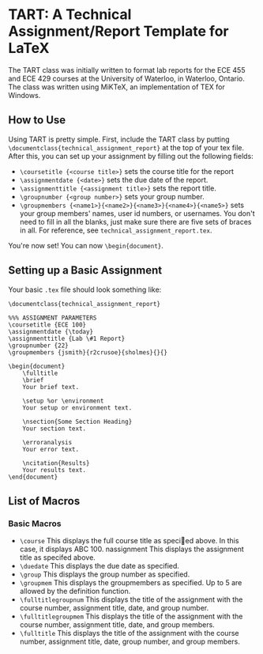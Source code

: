 TART: A Technical Assignment/Report Template for LaTeX
=======================================================

The TART class was initially written to format lab reports for the ECE 455 and ECE 429 courses at the University of Waterloo, in Waterloo, Ontario. The class was written using MiKTeX, an implementation of TEX for Windows.

How to Use
--------------
Using TART is pretty simple. First, include the TART class by putting `\documentclass{technical_assignment_report}` at the top of your tex file. After this, you can set up your assignment by filling out the following fields:

+ `\coursetitle {<course title>}` sets the course title for the report
+ `\assignmentdate {<date>}` sets the due date of the report.
+ `\assignmenttitle {<assignment title>}` sets the report title.
+ `\groupnumber {<group number>}` sets your group number.
+ `\groupmembers {<name1>}{<name2>}{<name3>}{<name4>}{<name5>}` sets your group members' names, user id numbers, or usernames. You don't need to fill in all the blanks, just make sure there are five sets of braces in all. For reference, see `technical_assignment_report.tex`. 

You're now set! You can now `\begin{document}`.

Setting up a Basic Assignment
------------------------------
Your basic `.tex` file should look something like:

	\documentclass{technical_assignment_report} 

	%%% ASSIGNMENT PARAMETERS
	\coursetitle {ECE 100}
	\assignmentdate {\today}
	\assignmenttitle {Lab \#1 Report}
	\groupnumber {22}
	\groupmembers {jsmith}{r2crusoe}{sholmes}{}{}

	\begin{document}
		\fulltitle
		\brief
		Your brief text.

		\setup %or \environment
		Your setup or environment text.

		\nsection{Some Section Heading}
		Your section text.

		\erroranalysis
		Your error text.

		\ncitation{Results}
		Your results text.
	\end{document}


List of Macros
--------------
### Basic Macros
+ `\course` This displays the full course title as specied above. In this case, it displays ABC 100.
nassignment This displays the assignment title as specifed above. 
+ `\duedate` This displays the due date as specified. 
+ `\group` This displays the group number as specified. 
+ `\groupmem` This displays the groupmembers as specified. Up to 5 are allowed by the definition function. 
+ `\fulltitlegroupnum` This displays the title of the assignment with the course number, assignment title,
date, and group number.
+ `\fulltitlegroupmem` This displays the title of the assignment with the course number, assignment title,
date, and group members.
+ `\fulltitle` This displays the title of the assignment with the course number, assignment title, date,
group number, and group members.